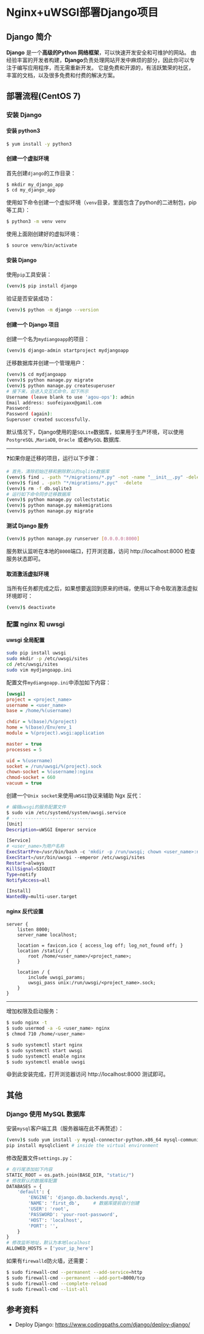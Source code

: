 # Nginx+uWSGI部署Django项目

## Django 简介

**Django** 是一个**高级的Python 网络框架**，可以快速开发安全和可维护的网站。 由经验丰富的开发者构建，**Django**负责处理网站开发中麻烦的部分，因此你可以专注于编写应用程序，而无需重新开发。 它是免费和开源的，有活跃繁荣的社区，丰富的文档，以及很多免费和付费的解决方案。

##  部署流程(CentOS 7)

### 安装 Django

#### 安装 python3

```bash
$ yum install -y python3
```

#### 创建一个虚拟环境

首先创建`django`的工作目录：

```bash
$ mkdir my_django_app
$ cd my_django_app
```

使用如下命令创建一个虚拟环境（`venv`目录，里面包含了python的二进制包，pip等工具）：

```bash
$ python3 -m venv venv
```

使用上面刚创建好的虚拟环境：

```bash
$ source venv/bin/activate
```

#### 安装 Django

使用`pip`工具安装：

```bash
(venv)$ pip install django
```

验证是否安装成功：

```bash
(venv)$ python -m django --version
```

#### 创建一个 Django 项目

创建一个名为`mydiangoapp`的项目：

```bash
(venv)$ django-admin startproject mydjangoapp
```

迁移数据库并创建一个管理用户：

```bash
(venv)$ cd mydjangoapp
(venv)$ python manage.py migrate
(venv)$ python manage.py createsuperuser
# 接下来，会进入交互式命令，如下所示
Username (leave blank to use 'agou-ops'): admin
Email address: suofeiyaxx@gamil.com
Password: 
Password (again): 
Superuser created successfully.
```

默认情况下，Django使用的是`SQLite`数据库，如果用于生产环境，可以使用`PostgreSQL` ,` MariaDB `, `Oracle `或者`MySQL` 数据库.

---

:question:如果你是迁移的项目，运行以下步骤：

```bash
# 首先，清除初始迁移和删除默认的sqlite数据库
(venv)$ find . -path "*/migrations/*.py" -not -name "__init__.py" -delete
(venv)$ find . -path "*/migrations/*.pyc"  -delete
(venv)$ rm -f db.sqlite3
# 运行如下命令同步迁移数据库
(venv)$ python manage.py collectstatic
(venv)$ python manage.py makemigrations
(venv)$ python manage.py migrate
```

#### 测试 Django 服务

```bash
(venv)$ python manage.py runserver [0.0.0.0:8000]
```

服务默认监听在本地的`8000`端口，打开浏览器，访问 http://localhost:8000 检查服务状态即可。

#### 取消激活虚拟环境

当所有任务都完成之后，如果想要返回到原来的终端，使用以下命令取消激活虚拟环境即可：

```bash
(venv)$ deactivate
```

### 配置 nginx 和 uwsgi

#### uwsgi 全局配置

```bash
sudo pip install uwsgi
sudo mkdir -p /etc/uwsgi/sites
cd /etc/uwsgi/sites
sudo vim mydjangoapp.ini
```

配置文件`mydiangoapp.ini`中添加如下内容：

```ini
[uwsgi]
project = <project_name>
username = <user_name>
base = /home/%(username)

chdir = %(base)/%(project)
home = %(base)/Env/env_1
module = %(project).wsgi:application

master = true
processes = 5

uid = %(username)
socket = /run/uwsgi/%(project).sock
chown-socket = %(username):nginx
chmod-socket = 660
vacuum = true
```

创建一个`Unix socket`来使用`uWSGI`协议来辅助 Ngx 反代：

```bash
# 编辑uwsgi的服务配置文件
$ sudo vim /etc/systemd/system/uwsgi.service
# ------------------------------
[Unit]
Description=uWSGI Emperor service

[Service]
# <user_name>为用户名称
ExecStartPre=/usr/bin/bash -c 'mkdir -p /run/uwsgi; chown <user_name>:nginx /run/uwsgi'
ExecStart=/usr/bin/uwsgi --emperor /etc/uwsgi/sites
Restart=always
KillSignal=SIGQUIT
Type=notify
NotifyAccess=all

[Install]
WantedBy=multi-user.target
```

#### nginx 反代设置

```nginx
server {
    listen 8000;
    server_name localhost;

    location = favicon.ico { access_log off; log_not_found off; }
    location /static/ {
        root /home/<user_name>/<project_name>;
    }

    location / {
        include uwsgi_params;
        uwsgi_pass unix:/run/uwsgi/<project_name>.sock;
    }
}
```

---

增加权限及启动服务：

```bash
$ sudo nginx -t
$ sudo usermod -a -G <user_name> nginx
$ chmod 710 /home/<user_name>

$ sudo systemctl start nginx
$ sudo systemctl start uwsgi
$ sudo systemctl enable nginx
$ sudo systemctl enable uwsgi
```

:smile:到此安装完成，打开浏览器访问 http://localhost:8000 测试即可。

## 其他

### Django 使用 MySQL 数据库

安装`mysql`客户端工具（服务器端在此不再赘述）：

```bash
(venv)$ sudo yum install -y mysql-connector-python.x86_64 mysql-community-devel.x86_64 mysql-cluster-community-client.x86_64 mysql-shell.x86_64 mysql-router.x86_64 gcc
pip install mysqlclient # inside the virtual environment
```

修改配置文件`settings.py`：

```python
# 在行尾添加如下内容
STATIC_ROOT = os.path.join(BASE_DIR, "static/")
# 修改默认的数据库配置
DATABASES = {
    'default': {
        'ENGINE': 'django.db.backends.mysql',
        'NAME': 'first_db',		# 数据库提前自行创建
        'USER': 'root',
        'PASSWORD': 'your-root-password',
        'HOST': 'localhost',
        'PORT': '',
    }
}
# 修改监听地址，默认为本地localhost
ALLOWED_HOSTS = ['your_ip_here']
```

如果有`firewalld`防火墙，还需要：

```bash
$ sudo firewall-cmd --permanent --add-service=http
$ sudo firewall-cmd --permanent --add-port=8000/tcp
$ sudo firewall-cmd --complete-reload
$ sudo firewall-cmd --list-all
```

## 参考资料

- Deploy Django: https://www.codingpaths.com/django/deploy-django/